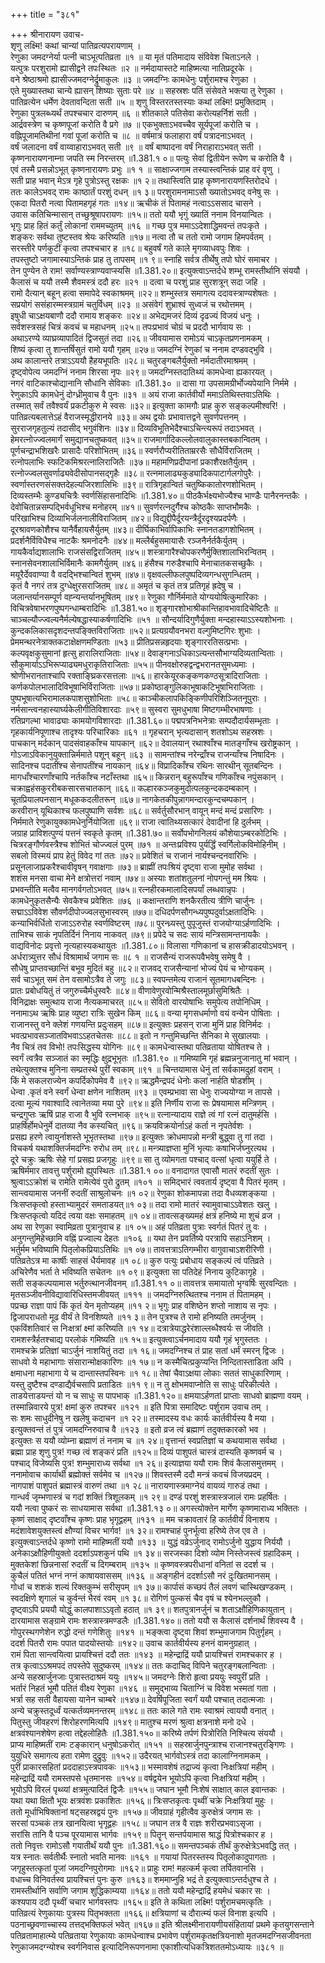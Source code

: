 +++
title = "३८१"

+++
श्रीनारायण उवाच-  
शृणु लक्ष्मि! कथां चान्यां पातिव्रत्यपरायणाम् ।  
रेणुका जमदग्नेर्या पत्नी चाऽभूत्पतिव्रता ॥१ ॥
या मृतं पतिमादाय संविवेश चिताऽनले ।  
यत्पुत्रः परशुरामो ह्यासीद्वने तपःस्थितः ॥२ ॥
नर्मदायास्तटे माहिष्मत्या नातिप्रदूरके ।  
वने श्रेष्ठाश्रमो ह्यासीज्जमदग्नेर्द्रुमाकुलः ॥३ ॥
जमदग्निः कामधेनुः पर्शुरामश्च रेणुका ।  
एते मुख्यास्तथा चान्ये ह्यासन् शिष्याः सुताः परे ॥४ ॥
सहस्रशः पतिं संसेवते भक्त्या तु रेणुका ।  
पातिव्रत्येन धर्मेण देवतावन्दिता सती ॥५ ॥
शृणु विस्तरतस्तस्याः कथां लक्ष्मि! प्रमुक्तिदाम् ।  
रेणुका पुत्रलब्ध्यर्थं तपश्चचार दारुणम् ॥६ ॥
शीतकाले पतिसेवा करोत्यहर्निशं सती ।  
आर्द्रवस्त्रेण च कृष्णपूजां करोति वै प्रगे ॥७ ॥
एकभुक्ताऽभवच्चैव सूर्यपूजां करोति च ।  
वह्निपूजामतिथीनां गवां पूजां करोति च ॥८ ॥
वर्षमात्रं फलाहारा वर्षं पत्रादनाऽभवत् ।  
वर्षं जलादना वर्षं वाय्वाहाराऽभवत् सती ॥९ ॥
वर्षं बाष्पादना वर्षं निराहाराऽभवत् सती ।  
कृष्णनारायणनाम्ना जपति स्म निरन्तरम् ॥1.381.१ ०॥
पत्युः सेवां द्वितीयेन रूपेण च करोति वै ।  
एवं तस्मै प्रसन्नोऽभूत् कृष्णनारायणः प्रभुः ॥१ १ ॥
साक्षाज्जगाम तस्यास्त्वन्तिकं प्राह वरं वृणु ।  
सती प्राह भवान् मेऽत्र गृहे पुत्रोऽस्तु रक्षकः ॥१ २॥
तथास्त्विति प्राह कृष्णनारायणस्तिरोदधे ।  
ततः कालेऽभवद् रामः काष्ठार्तं परशुं दधन् ॥१ ३॥
परशुरामनामाऽसौ ख्यातोऽभवद् वनेषु सः ।  
एकदा पितरौ नत्वा पितामहगृहं गतः ॥१४॥
ऋचीकं तं पितामहं नत्वाऽऽससाद चासने ।  
उवास कतिचिन्मासान् तच्छुश्रूषापरायणः ॥१५॥
ततो ययौ भृगुं ख्यातिं ननाम विनयान्वितः ।  
भृगुः प्राह हितं कर्तुं लोकानां राममच्युतम् ॥१६ ॥
गच्छ पुत्र ममाऽऽदेशाद्धिमवन्तं तपःकृते ।  
शङ्करः सर्वथा तुष्टस्तव श्रेयः करिष्यति ॥१७॥
नत्वा तौ च ततो रामो जगाम हिमपर्वतम् ।  
सरस्तीरे पर्णकुटीं कृत्वा तपश्चचार ह ॥१८॥
बहुवर्षं गते काले मृगव्याधवपुः शिवः ।  
तपस्तुष्टो जगामास्याऽन्तिकं प्राह तु तापसम् ॥१ ९॥
स्नाहि सर्वत्र तीर्थेषु तपो घोरं समाचर ।  
तेन पुण्येन ते राम! सर्वाण्यस्त्राण्यवाप्स्यसि ॥1.381.२०॥
इत्युक्त्वाऽन्तर्दधे शम्भू रामस्तीर्थानि संययौ ।  
कैलासं च ययौ तस्मै शैवमस्त्रं ददौ हरः ॥२१ ॥
दत्वा च परशुं प्राह सुरशत्रून् सदा जहि ।  
रामो दैत्यान् बहून् हत्वा समापेदे स्वकाश्रमम् ॥२२॥
शम्भुस्तत्र समागत्य ददावस्त्राण्यशेषतः ।  
सप्रयोगं ससंहारम्मस्त्रग्रामं चतुर्विधम् ॥२३ ॥
असंवेगं शुभ्राश्वं सुध्वजं च रथोत्तमम् ।  
इषुधी चाऽक्षयबाणौ ददौ रामाय शङ्करः ॥२४॥
अभेद्यमजरं दिव्यं दृढज्यं विजयं धनुः ।  
सर्वशस्त्रसहं चित्रं कवचं च महाधनम् ॥२५॥
तपःप्रभावं चोग्रं च प्रददौ भार्गवाय सः ।  
अथाऽरण्ये व्याघ्रव्यापादितं द्विजसुतं तदा ॥२६॥
जीवयामास रामोऽयं चाऽकृतप्रणनामकम् ।  
शिष्यं कृत्वा तु शान्तर्षिसुतं रामो ययौ गृहम् ॥२७॥
जमदग्निं रेणुकां च ननाम दण्डवद्भुवि ।  
अथ कालान्तरे तत्राऽऽययौ हैहयभूपतिः ॥२८॥
चतुरङ्गबलैर्युक्तो नर्मदातीरमाश्रमम् ।  
दृष्ट्वोपेत्य जमदग्निं ननाम शिरसा नृपः ॥२९॥
जमदग्निस्तदातिथ्यं कामधेन्वा ह्यकारयत् ।  
नगरं वाटिकाश्चोद्यानानि सौधानि सेविकाः ॥1.381.३० ॥
दासा गा उपसामग्रीर्भोज्यपेयानि निर्ममे ।  
रेणुकाऽपि कामधेनुं दोग्ध्रीमुवाच वै पुनः ॥३१ ॥
अयं राजा कार्तवीर्यो ममाऽतिथिस्तवाऽतिथिः ।  
तस्मात् सर्वं तवैश्वर्यं प्रकटीकुरु मे स्वसः ॥३२॥
इत्युक्ता कामगौः प्राह कुरु सङ्कल्पमीश्वरि! ।  
पातिव्रत्यबलात्तेऽहं वैराजस्मृद्धीरानये ॥३३॥
अथ द्वयोः प्रभावात्तद्वने सुवर्णपत्तनम् ।  
सुरराजगृहतुल्यं तदासीद् भगुवंशिनः ॥३४॥
दिव्यविभूतिभेदैश्चाऽचिन्त्यरूपं तदाऽभवत् ।  
हेमरत्नोज्ज्वलमार्गं समुद्यानचतुष्कवत् ॥३५॥
राजमार्गादिकल्लोलवालुकास्तबकान्वितम् ।  
पूर्णचन्द्राभशिखरैः प्रासादैः परिशोभितम् ॥३६॥
स्वर्णरौप्यरीतिताम्ररसैः सौधैर्विराजितम् ।  
रत्नोपलाभिः स्फटिकमिश्ररत्नालिराजितैः ॥३७॥
महामणिप्रदीपानां प्रकाशैरक्षतैर्युतम् ।  
रत्नोज्ज्वलसुवर्णाढ्यवेदीसोपानसद्गृहैः ॥३८॥
रत्नमालाढ्यकुड्यादिकपाटार्गलगोपुरैः ।  
स्वर्णास्तरणसंसक्तदेहल्यजिरशालिभिः ॥३९॥
रात्रिगृहान्वितं चतुष्किकातोरणशोभितम् ।  
दिव्यस्तम्भैः कुण्ड्यचित्रैः स्वर्णसिंहासनादिभिः ॥1.381.४०॥
पीठकैर्भक्ष्यभोज्यैश्च भाण्डैः पानैरनन्तकैः ।  
देवोचितान्नसम्पद्भिर्वधूभिश्च मनोहरम् ॥४१॥
सुवर्णरत्नदुर्गैश्च कोष्ठकैः साप्तभौमकैः ।  
परिखाभिश्च दिव्याभिर्जलनालीविराजितम् ॥४२॥
विद्युद्दीपैर्दूरयन्त्रैर्दूरदृश्यप्रदर्पणैः ।  
दूरश्रावणकोशैश्च यानैर्वैहायसैर्युतम् ॥४३॥
दीर्घिकाभिर्वापिकाभिः स्नानतडागशोभितम् ।  
प्रदर्शनैर्विविधैश्च नाटकैः श्रमनोदनैः ॥४४॥
मल्लैर्बहुसमायासैः रञ्जनैर्नर्तकैर्युतम् ।  
गायकैर्वाद्यशालाभिः राजसंसद्विराजितम् ॥४५॥
शस्त्रागारैश्चोपकरणैर्मुक्तिशालाभिरन्वितम् ।  
स्नानसेवनशालाभिर्विमानैः कामगैर्युतम् ॥४६॥
हंसैश्च गरुडैश्चापि मेनाचातकसच्छुकैः ।  
मयूरैर्देववाण्या वै वदद्भिश्चान्वितं शुभम् ॥४७॥
वृक्षवल्लीफलपुष्पदिव्यगन्धसुगन्धितम् ।  
कृतं वै नगरं तत्र दुग्धेक्षुरसराजितम् ॥४८॥
अमृतं च कृतं तत्र प्रतिगृहं ह्रदेषु च ।  
जलान्तर्यानसम्पूर्ण वह्न्यन्तर्यानभूषितम् ॥४९॥
रेणुका गौर्निर्ममाते योग्ययोषित्कुमारिकाः ।  
विचित्रवेषाभरणपुष्पगन्धाम्बरादिभिः ॥1.381.५०॥
शृङ्गारशोभाश्रीकान्तिहावभावादिचेष्टितैः ॥
चाञ्चल्यौज्ज्वल्यनैर्मल्येषद्धास्याकर्षणादिभिः ॥५१ ॥
सौन्दर्यादिगुणैर्युक्ता मन्दहास्याऽऽस्यशोभनाः ।  
कुन्दकलिकासदृशदन्तपङ्क्तिविराजिताः ॥५२॥
प्रत्यग्रयौवनभरा वल्गुमिष्टगिरः शुभाः ।  
प्रेममन्थरनेत्राक्तकटाक्षेक्षणमण्डिताः ॥५३॥
प्रीतिप्रसन्नहृदयाः शृङ्गाररतिसत्प्रभाः ।  
कल्पवृक्षकुसुमानां हृत्सु हारालिराजिताः ॥५४॥
देवाङ्गनाऽधिकाऽत्यन्तसौभाग्यदिव्यतान्विताः ।  
सौकुमार्याऽऽभिरूप्याढ्यमधुराकृतिराजिताः ॥५५॥
पीनवक्षोरुहद्वन्द्वभरानतसुमध्यमाः ।  
श्रोणीभरानताश्चापि रक्ताङ्घ्रिकरसत्तलाः ॥५६॥
हारकेयूरकङ्कणकण्ठसूत्रादिराजिताः ।  
कर्णकपोलभालादिविभूषाभिर्विराजिताः ॥५७॥
प्रकोष्ठाङ्गुलिकाभूषाकटिभूषाभिराजिताः ।  
पुष्पभूषात्यभिरामालकपाशसुशोभिताः ॥५८॥
काञ्चीकलापकिङ्किणीपरिशिञ्जितनूपुराः ।  
नर्मसान्त्वनहास्यार्घ्यकेलीगीतिविशारदाः ॥५९॥
सुस्वरा सुमधुभाषा मिष्टगम्भीरभाषणाः ।  
रतिप्रगल्भा भावाढ्याः कामयोगविशारदाः ॥1.381.६०॥
पद्मपत्रनिभनेत्राः सम्पदौदार्यसम्भृताः ।  
गृहकार्यनिपूणाश्च तादृश्यः परिचारिकाः ॥६१ ॥
गृहचरान् भृत्यदासान् शतशोऽथ सहस्रशः ।  
पाचकान् मर्दकान् पादसंवाहकाँश्च यापकान् ॥६२॥
देवालयान् रथाश्वाँश्च मातङ्गाँश्च खरोष्ट्रकान् ।  
गोऽजाऽविकानुयुक्तान्निर्ममाते पशून् बहून् ॥६३ ॥
सामन्तांश्च नरेन्द्राँश्च राजन्याँश्च निषादिनः ।  
सादिनश्च पदातींश्च सेनापतींश्च नायकान् ॥६४॥
विप्रादिकाँश्च रथिनः सारथीन् सूतबन्दिनः ।  
मागधाँश्चारणाँश्चापि नर्तकाँश्च नटाँस्तथा ॥६५॥
किन्नरान् बहुरूपाँश्च गणिकाँश्च नपुंसकान् ।  
चक्राह्वहंसकुररीबकसारसचातकान् ॥६६॥
कल्हारकञ्जकुमुदोत्पलकुन्दकदम्बकान् ।  
चूतप्रियालपनसान् मधूककदलीतरून् ॥६७॥
नागकेतकीपुन्नागमन्दारकुन्दचम्पकान् ।  
करवीरान् यूथिकाश्च फलपुष्पाणि सर्वशः ॥६८॥
सर्वर्तुसौरभान् वायून् मन्दं मन्दं प्रसारिणः ।  
निर्ममाते रेणुकायुक्कामधेनुर्नियोजिता ॥६९॥
राजा त्वातिथ्यसत्कारं देवादीनां हि दुर्लभम् ।  
जग्राह प्राविशत्पुण्यं पत्तनं स्वकृते कृतम् ॥1.381.७०॥
सर्वोपभोगनिलयं कौशेयाऽम्बरकोटिभिः ।  
चित्ररङ्गौर्णवस्त्रैश्च शोभितं चोज्ज्वलं पुरम् ॥७१ ॥
अन्तःप्रविश्य पुर्यर्द्धिं स्वर्गिलोकविमोहिनीम् ।  
सबलो विस्मयं प्राप हेतुं विवेद गां ततः ॥७२॥
प्रवेशितं च राजानं नार्यश्चन्दनवारिभिः ।  
प्रसूनलाजाप्रकरैश्चावीवृषन् गवाक्षगाः ॥७३॥
ब्राह्मीं तपःश्रियं दृष्ट्वा राजा मुमोह सर्वथा ।  
शशंस मनसा वाचा मेने क्षत्रोत्तरां नवाम् ॥७४॥
अस्याः शतांशतुलनां नोपगन्तुं मम श्रियः ।  
प्रभवन्तीति मत्वैव मानगर्वगतोऽभवत् ॥७५॥
रत्नहीरकमालादिसपर्यां लब्धवान्नृपः ।  
कामधेनुकृतसैन्यैः सेवकैश्च प्रवेशितः ॥७६ ॥
कक्षान्तराणि शनकैरतीत्य त्रीणि चार्जुनः ।  
सद्माऽऽविवेश सौवर्णदीपोज्ज्वलसुभास्वरम् ॥७७॥
दधिदर्पणसौगन्ध्यपुष्पदुर्वाऽक्षतादिभिः ।  
कन्याभिर्वर्धितो राजाऽऽरुरोह स्वर्णविष्टरम् ॥७८॥
पुरन्ध्र्यस्तु पुपूजुस्तं राजयोग्याऽर्हणादिभिः ।  
ताभिश्च साकं नृपतिर्दिनं निनाय नाकवत् ॥७९॥
प्रपेदे च सदः सायं मन्त्रिसामन्तनायकैः ।  
वाद्यविनोदः प्रवृत्तो नृत्यहास्यकथायुतः ॥1.381.८०॥
विलासा गणिकानां च हासक्रीडादयोऽभवन् ।  
अर्धरात्र्युत्तर सौधं विश्रामार्थं जगाम सः ॥८ १ ॥
राजसैन्यं राजरूपवैभवेषु समेषु वै ।  
सौधेषु प्राप्तवच्छान्तिं बभूव मुदितं बहु ॥८२॥
राजवद् राजसैन्यानां भोज्यं पेयं च भोग्यकम् ।  
सर्व चाऽभूत् समं तेन वसामोऽत्रैव ते जगुः ॥८३॥
स्वपन्तमेत्य राजानं सूतमागधबन्दिनः ।  
प्रातः प्रबोधयितुं तं जगुरुच्चैर्मधुस्वरैः ॥८४॥
वीणावेणुरवोन्मिश्रैस्तालमूर्छासुमिश्रितैः ।  
विनिद्राक्षः समुत्थाय राजा नैत्यकमाचरत् ॥८५॥
सेवितो वारयोषाभिः समुपेत्य तपोनिधिम् ।  
ननामाऽथ ऋषिः प्राह व्युष्टा रात्रिः सुखेन किम् ॥८६॥
वन्या मृगसधर्माणो वयं वन्येन पोषिताः ।  
राजानस्तु वने क्लेशं गणयन्ति प्रदुःसहम् ॥८७॥
इत्युक्तः प्रहसन् राजा मुनिं प्राह विनिर्मदः ।  
भवत्प्रभावसञ्जातविभवाऽऽहतचेतसः ॥८८॥
इतो न गन्तुमिच्छन्ति सैनिका मे सुखालयाः ।  
नैव चित्रं तव विभो! तपःसिद्धस्य योगिनः ॥८९॥
कामधेन्वास्तथा पतिव्रताया योषितश्च ते ।  
स्वर्गं त्वत्रैव सञ्जातं का स्मृद्धिः क्षुद्रभूभृतः ॥1.381.९० ॥
गमिष्यामि गृहं ब्रह्मन्ननुजानातु मां भवान् ।  
तथेत्युक्तश्च मुनिना सम्प्रतस्थे पुरीं स्वकाम् ॥९१ ॥
चिन्तयामास धेनुं तां सर्वकामदुहां वराम् ।  
किं मे सकलराज्येन कपर्दिकोपमेव वै ॥९२॥
ऋद्धमैन्द्रपदं धेनोः कलां नार्हति षोडशीम् ।  
धेन्वा .कृतं वने स्वर्गं धेन्वा क्षणेन नाशितम् ॥९३ ॥
एवम्प्रभावा सा धेनुः राज्ययोग्या न तापसे ।  
दत्वा मूल्यं गवाश्वादि त्वानेतव्या मया पुरे ॥९४॥
इति निर्णीय राजा सः प्रेषयामास मन्त्रिणम् ।  
चन्द्रगुप्तः ऋषिं प्राह राजा वै भुवि रत्नभाक् ॥९५॥
रत्नान्यादाय राज्ञे त्वं गां रत्नं दातुमर्हसि ।  
प्राहर्षिर्होमधेनुर्मे दातव्या नैव कस्यचित् ॥९६॥
क्रयविक्रयोर्नाऽहं कर्ता न नृपतेर्वशः ।  
प्रसह्य हरणे त्वायुर्नाशस्ते भूभृतस्तथा ॥९७॥
इत्युक्तः क्रोधमापन्नो मन्त्री बुद्ध्वा तु गां तदा ।  
विचकर्ष यथाशक्तिर्जमदग्निः रुरोध तम् ॥९८॥
मन्त्र्याज्ञप्ता मुनिं भृत्याः कषाभिर्जघ्नुरत्यथ ।  
दूरे चक्रुः ऋषिः सेहे गां प्रसह्य प्रजगृहुः ॥९९॥
सा तु व्योमगता पश्चाद् वत्सां धृत्वा ययुर्हि ते ।  
ऋषिर्ममार तावत्तु पर्शुरामो ह्युपस्थितः ॥1.381.१ ००॥
वनादागत एवासौ मातरं रुदतीं सुतः ।  
श्रुत्वाऽऽक्रोशं च रामेति रामेत्येवं पुरो द्रुतम् ॥१०१ ॥
समिद्भारं त्ववतार्य दृष्ट्वा वै पितरं मृतम् ।  
सान्त्वयामास जननीं रुदतीं साश्रुलोचनः ॥१ ०२॥
रेणुका शोकमापन्ना तदा वैधव्यशङ्कया ।  
त्रिःसप्तकृत्वो हस्ताभ्यामुदरं समताडयत्॥१ ०३॥
तदा रामो मातरं स्वामुवाचाऽऽवेशतः खलु ।  
त्रिःसप्तकृत्वो यदिदं त्वया वक्षः समाहतम् ॥१ ०४॥
तावत्सङ्ख्यमहं क्षत्रं हनिष्ये मा शुचं व्रज ।  
अथ सा रेणुका स्वामिव्रता पुत्रानुवाच ह ॥१ ०५॥
अहं पतिव्रता पुत्राः स्वर्गतं पितरं तु वः ।  
अनुगन्तुमिहेच्छामि वह्निं प्रज्वाल्य देहतः ॥१०६ ॥
यथा तेन प्रवर्तिष्ये परत्रापि सहाऽनिशम् ।  
भर्तुर्मम भविष्यामि पितृलोकप्रियाऽतिथिः ॥१ ०७॥
तावत्तत्राऽतिगम्भीरा वागुवाचाऽशरीरिणी ।  
पतिव्रतेऽत्र मा कार्षीः साहसं धैर्यमावह ॥१ ०८॥
कुरु पत्युः प्रबोधाय सङ्कल्पं त्वं पतिव्रते ।  
अचिरेणैव भर्ता ते भविष्यति सचेतनः ॥१ ०९॥
इत्युक्ता सा पतिदेहं निनाय कुटिकागृहे ।  
सती सङ्कल्पयामास भर्तुरुत्थानजीवनम् ॥1.381.११ ०॥
तावत्तत्र समायातो भृग्वर्षिः सुरवन्दितः ।  
मृतसञ्जीवनीविद्यावारिधिस्तमजीवयत् ॥१११ ॥
जमदग्निरुत्थितश्च ननाम तं पितामहम् ।  
पप्रच्छ राज्ञा पापं किं कृतं येन मृतोप्यहम् ॥११ २॥
भृगुः प्राह वशिष्ठेन शप्तो नाशाय स नृपः ।  
द्विजापराधतो मूढ वीर्यं ते विनशिष्यते ॥११ ३॥
तेन पुत्रश्च ते रामो हनिष्यति तमर्जुनम् ।  
एकविंशतिवारं स निःक्षत्रां क्ष्मां करिष्यति ॥१ १४॥
दत्रात्रेयाद्धरेरंशाल्लब्धैश्वर्यः स जीवति ।  
रामशस्त्रैर्हतश्चाद्य परलोकं गमिष्यति ॥१ १५॥
इत्युक्त्वाऽर्चनमादाय ययौ गृहं भृगुस्ततः ।  
रामश्चक्रे प्रतिज्ञां चाऽर्जुनं नाशयितुं तदा ॥१ १६॥
जमदग्निश्च तं प्राह सतां धर्मं स्मरन् द्विजः ।  
साधवो ये महाभागाः संसारान्मोक्षकारिणः ॥१ १७॥
न कस्मैचित्प्रकुप्यन्ति निन्दितास्ताडिता अपि ।  
क्षमाधना महाभागा ये च दान्तास्तपस्विनः ॥१ १८॥
तेषां चैवाऽक्षया लोकाः सततं साधुकारिणाम् ।  
यस्तु दुष्टैश्च दण्डाद्यैर्वचसापि प्रताडितः ॥११ ९॥
न तु क्षोभमवाप्नोति स साधुः परिकीर्त्यते ।  
ताडयेत्ताडयन्तं यो न च साधुः स पापभाक् ॥1.381.१२०॥
क्षमयाऽर्हणतां प्राप्ताः साधवो ब्राह्मणा वयम् ।  
तस्मान्निवारये पुत्र! क्षमां कुरु तपश्चर ॥१२१ ॥
इति पित्रा समादिष्टः पर्शुराम उवाच तम् ।  
सः शमः साधुदीनेषु न खलेषु कदाचन ॥१ २२॥
तस्मादस्य वधः कार्यः कार्तवीर्यस्य वै मया ।  
इत्युक्तवन्तं तं पुत्रं जामदग्निरुवाच वै ॥१२३ ॥
इतो व्रज त्वं ब्रह्माणं तदुक्तकारको भव ।  
इत्युक्तः स ययौ व्योम्ना ब्रह्माणं तं ननाम च ॥१ २४॥
वृत्तान्तं स्वप्रतिज्ञां च कथयामास सर्वथा ।  
ब्रह्मा प्राह शृणु पुत्र! गच्छ त्वं शङ्करं प्रति ॥१२५॥
दिव्यं पाशुपतं चास्त्रं दास्यति कृष्णवर्म च ।  
पश्चाद् विजेष्यसि पुत्र! शम्भुमाराध्य सर्वथा ॥१ २६॥
इत्याज्ञया ययौ रामः शिवं कैलासमुत्तमम् ।  
ननामोवाच कार्यार्थी ब्रह्मोक्तं सर्वमेव च ॥१२७॥
शिवस्तस्मै ददौ मन्त्रं कवचं विजयप्रदम् ।  
नागपाशं पाशुपतं ब्रह्मास्त्रं वारुणं तथा ॥१ २८॥
नारायणास्त्रमाग्नेयं वायव्यं गारुडं तथा ।  
गान्धर्वं जृम्भणास्त्रं च गदां शक्तिं त्रिशूलकम् ॥१ २९॥
दण्डं परशुं शस्त्रास्त्रजालं रामः प्रहर्षितः ।  
ययौ नत्वा पुष्करं सः साधयामास सर्वथा ॥1.381.१३ ०॥
अगस्त्योक्तेन मार्गेण कृष्णमाराध्य भक्तितः ।  
कृष्णं साक्षाद् दृष्टवाँश्च कृष्णः प्राह भृगूद्वहम् ॥१३१ ॥
मम चक्रावतारं हि कार्तवीर्यं विनाशय ।  
मदंशावेशयुक्तस्त्वं क्षौण्यां विचर भार्गव! ॥१ ३२॥
रामश्चाहं पुनर्भूत्वा हरिष्ये तेज एव ते ।  
इत्युक्त्वाऽन्तर्दधे कृष्णो रामो माहिष्मतीं ययौ ॥१३३ ॥
युद्धं वव्रेऽर्जुनाद् रामोऽर्जुनो युद्धाय निर्ययौ ।  
अनेकाऽक्षौहिणीयुक्तो ददर्शाऽपशकुनं पथि ॥१ ३४॥
सरजस्का दिशो व्योम निस्तेजस्त्वं ग्रहादिकम् ।  
मुक्तकेशां छिन्ननासां रुदतीं च दिगम्बराम् ॥१३५ ॥
कृष्णवस्त्रपरीधानां वनितां स ददर्श च ।  
कुचैलं पतितं भग्नं नग्नं काषायवाससम् ॥१३६ ॥
अङ्गहीनं ददर्शाऽसौ नरं दुःखितमानसम् ।  
गोधां च शशकं शल्यं रिक्तकुम्भं सरीसृपम् ॥१ ३७॥
कार्पासं कच्छपं तैलं लवणं चास्थिखण्डकम् ।  
स्वदक्षिणे शृगालं च कुर्वन्तं भैरवं रवम् ॥१ ३८॥
रोगिणं पुल्कसं चैव वृषं च श्येनभल्लुकौ ।  
दृष्ट्वाऽपि प्रययौ योद्धुं कालपाशाऽऽवृतो हठात् ॥१ ३९॥
शतपुत्रानर्जुनं च शताऽक्षौहिणिकायुतान् ।  
दारयामास सङ्ग्रामे रामः शस्त्रास्त्रमण्डलैः ॥1.381.१४०॥
ततो ययौ स कैलासं दर्शनार्थं शिवस्य वै ।  
गोपुरस्थगणेशेन रुद्धो दन्तं गणेशितुः ॥१४१ ॥
भङ्क्त्वा दृष्ट्वा शिवां शम्भुमाजगाम पितुर्गृहम् ।  
ददर्श पितरौ रामः पपात पादयोस्तयोः ॥१४२॥
उवाच कार्तवीर्यस्य हननं वामनुग्रहात् ।  
रामं पिता सान्त्वयित्वा प्रायश्चित्तं ददौ ततः ॥१४३ ॥
महेन्द्राद्रिं ययौ प्रायश्चित्तं रामश्चकार ह ।  
तत्र कृत्वाऽऽश्रमपदं तपस्तेपे सुदुष्करम् ॥१४४॥
ततः कदाचिद् विपिने चतुरङ्गबलान्विताः ।  
अन्ये सहस्रार्जुनजाः पुत्रास्तदाश्रमं ययुः ॥१४५॥
जमदग्नेः शिरो हृत्वा प्रययुः स्वपुरीं प्रति ।  
भर्तारं निहतं भूमौ पतितं वीक्ष्य रेणुका ॥१४६ ॥
समुद्भाव्य चिताग्निं च विवेश भस्मतां गता ।  
भर्त्रा सह सती वैहायसा यानेन चाम्बरे ॥१४७॥
देवर्षिपूजिता स्वर्गं ययौ पश्चात् तदात्मजाः ।  
अन्ये चक्रुस्तदूर्ध्वं यत्कर्तव्यमनन्तरम् ॥१४८॥
ततः काले गते रामः स्वाश्रमं त्वाययौ वनात् ।  
पितुस्तु जीवहरणं शिरोहरणमित्यपि ॥१४९॥
मातुश्च मरणं श्रुत्वा क्षत्रनाशे मनो दधे ।  
क्षत्रवंश्यानशेषेण हत्वा तद्देहलोहितैः ॥1.381.१५०॥
करिष्ये तर्पणं पित्रोरिति निश्चित्य संययौ ।  
प्राप्य माहिष्मतीं रामः टङ्कारान् धनुषोऽकरोत् ॥१५१ ॥
सहस्रार्जुनपुन्त्राश्च राजानश्चतुरङ्गिणः ।  
युयुधिरे समागत्य हता रामेण दुद्रुवुः ॥१५२॥
उदैरयत् भार्गवोऽस्त्रं तदा कालाग्निनामकम् ।  
पुरीं प्राकारसहितां प्रददाहाऽस्त्रपावकः ॥१५३॥
भस्मावशेषं तद्राज्यं कृत्वा निःक्षत्रियां महीम् ।  
महेन्द्राद्रिं ययौ रामस्तपसे धृतमानसः ॥१५४॥
वर्षद्वयेन भूयोऽपि कृत्वा निःक्षत्रियां महीम् ।  
भूयोऽपि विरलं पृथ्व्यां क्षत्रमुत्पादितं द्विजैः ॥१५५॥
जघान भूमौ निःशेषं साक्षात् काल इवान्तकः ।  
यथा यथा क्षितौ भूयः क्षत्रवंशः प्रकाशितः ॥१५६॥
त्रिःसप्तकृत्वः पृथ्वीं चक्रे निःक्षत्रियां मुहुः ।  
ततो मूर्धाभिषिक्तानां षट्सहस्रद्वयं पुनः ॥१५७॥
जीवग्राहं गृहीत्वैव कुरुक्षेत्रं जगाम सः ।  
सरसां पञ्चकं तत्र खानयित्वा भृगूद्वहः ॥१५८॥
जघान तत्र वै राज्ञः शरीरप्रभवाऽसृजा ।  
सरांसि तानि वै पञ्च पूरयामास भार्गवः ॥१५९॥
पितॄन् सन्तर्पयामास श्राद्धं पित्रोश्चकार ह ।  
ततो निवृत्तः रामोऽसौ गयातीर्थं ययौ पुनः ॥1.381.१६०॥
समन्तपञ्चकं तीर्थं कुरुक्षेत्रेऽभवद्धि तत् ।  
यत्र स्नातः सर्वतीर्थैः स्नातो भवति मानवः ॥१६१ ॥
गयायां पितरस्तस्य पितृलोकादुपागताः ।  
जगृहुस्तत्कृतां पूजां जमदग्निपुरोगमाः ॥१६२॥
प्राहुः राम! महत्कर्म कृत्वा तर्पितवानसि ।  
वधाच्च विनिवर्तस्व प्रायश्चित्तं पुनः कुरु ॥१६३॥
शममाप्नुहि भद्रं ते इत्युक्त्वाऽन्तर्दधुश्च ते ।  
रामस्तीर्थानि सर्वाणि जगाम शुद्धिकाम्यया ॥१६४॥
ततो ययौ महेन्द्राद्रिं हयमेधं चकार सः ।  
कश्यपाय ददौ पृथ्वीं चचार भार्गवस्तपः ॥१६५॥
इति ते कथिता लक्ष्मि! पर्शुरामचमत्कृतिः ।  
पातिव्रत्यं रेणुकायाः पुत्रस्य पितृभक्तता ॥१६६॥
क्षत्रियाणां च दौरात्म्यं फलं विनाश इत्यपि ।  
पठनाच्छ्रवणाच्चास्य तत्तद्भक्तिफलं भवेत् ॥१६७॥
इति श्रीलक्ष्मीनारायणीयसंहितायां प्रथमे कृतयुगसन्ताने पतिव्रतामाहात्म्ये पतिव्रताया रेणुकायाः कामधेन्वाश्च प्रभावेण पर्शुरामकृतक्षत्रियनाशो मृतजमदग्निसजीवनता रेणुकाजमदग्न्योश्च स्वर्गनिवास इत्यादिनिरूपणनामा एकाशीत्यधिकत्रिशततमोऽध्यायः ॥३८१ ॥

